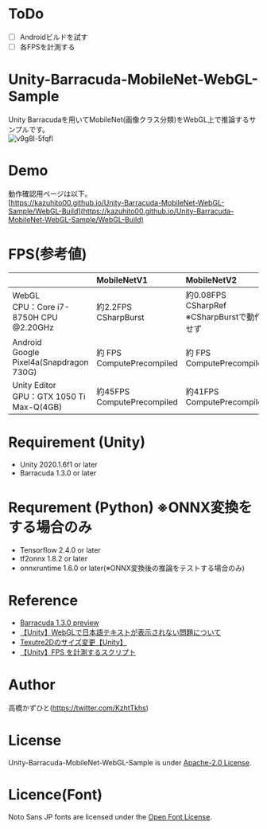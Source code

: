# ToDo
- [ ] Androidビルドを試す
- [ ] 各FPSを計測する

# Unity-Barracuda-MobileNet-WebGL-Sample
Unity Barracudaを用いてMobileNet(画像クラス分類)をWebGL上で推論するサンプルです。<br>
![v9g8l-5fqfl](https://user-images.githubusercontent.com/37477845/107118246-1549c680-68c3-11eb-8bb3-961881a20158.gif)

# Demo
動作確認用ページは以下。<br>
[https://kazuhito00.github.io/Unity-Barracuda-MobileNet-WebGL-Sample/WebGL-Build](https://kazuhito00.github.io/Unity-Barracuda-MobileNet-WebGL-Sample/WebGL-Build)

# FPS(参考値)
|  | MobileNetV1 | MobileNetV2 |
| - | :- | :- |
| WebGL<br>CPU：Core i7-8750H CPU @2.20GHz | 約2.2FPS<br>CSharpBurst | 約0.08FPS<br>CSharpRef<br>※CSharpBurstで動作せず |
| Android<br>Google Pixel4a(Snapdragon 730G) | 約 FPS<br>ComputePrecompiled | 約 FPS<br>ComputePrecompiled |
| Unity Editor<br>GPU：GTX 1050 Ti Max-Q(4GB) | 約45FPS<br>ComputePrecompiled | 約41FPS<br>ComputePrecompiled |

# Requirement (Unity)
* Unity 2020.1.6f1 or later
* Barracuda 1.3.0 or later

# Requrement (Python) ※ONNX変換をする場合のみ
* Tensorflow 2.4.0 or later
* tf2onnx 1.8.2 or later
* onnxruntime 1.6.0 or later(※ONNX変換後の推論をテストする場合のみ)

# Reference
* [Barracuda 1.3.0 preview](https://docs.unity3d.com/Packages/com.unity.barracuda@1.3/manual/index.html)
* [【Unity】WebGLで日本語テキストが表示されない問題について](https://chiritsumo-blog.com/unity-webgl-japanese/)
* [Texutre2Dのサイズ変更【Unity】](https://kan-kikuchi.hatenablog.com/entry/TextureScale)
* [【Unity】FPS を計測するスクリプト](https://baba-s.hatenablog.com/entry/2019/05/04/220500)

# Author
高橋かずひと(https://twitter.com/KzhtTkhs)
 
# License 
Unity-Barracuda-MobileNet-WebGL-Sample is under [Apache-2.0 License](LICENSE).

# Licence(Font)
Noto Sans JP fonts are licensed under the [Open Font License](https://scripts.sil.org/cms/scripts/page.php?site_id=nrsi&id=OFL).
